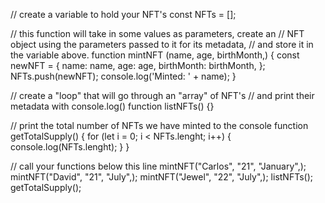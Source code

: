 // create a variable to hold your NFT's
const NFTs = [];

// this function will take in some values as parameters, create an
// NFT object using the parameters passed to it for its metadata,
// and store it in the variable above.
function mintNFT (name, age, birthMonth,) {
  const newNFT = {
    name: name,
    age: age,
    birthMonth: birthMonth,
  };
  NFTs.push(newNFT);
  console.log('Minted: ' + name);
}

// create a "loop" that will go through an "array" of NFT's
// and print their metadata with console.log()
function listNFTs() {}

// print the total number of NFTs we have minted to the console
function getTotalSupply() {
  for (let i = 0; i < NFTs.lenght; i++) {
    console.log(NFTs.lenght);
  }
}

// call your functions below this line
mintNFT("Carlos", "21", "January",);
mintNFT("David", "21", "July",);
mintNFT("Jewel", "22", "July",);
listNFTs();
getTotalSupply();
